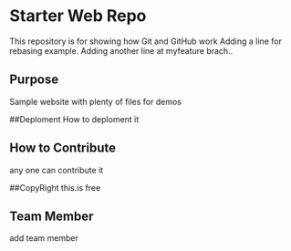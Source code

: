 # Starter Web Repo

This repository is for showing how Git and GitHub work
Adding a line for rebasing example.
Adding another line at myfeature brach..

## Purpose

Sample website with plenty of files for demos

##Deploment
How to deploment it 

## How to Contribute

any one can contribute it 

##CopyRight
this.is free 

## Team Member
add team member